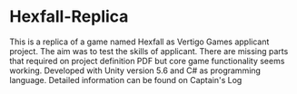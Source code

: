 # Hexfall-Replica
This is a replica of a game named Hexfall as Vertigo Games applicant project. The aim was to test the skills of applicant. There are missing parts that required on project definition PDF but core game functionality seems working. Developed with Unity version 5.6 and C# as programming language. Detailed information can be found on Captain's Log
